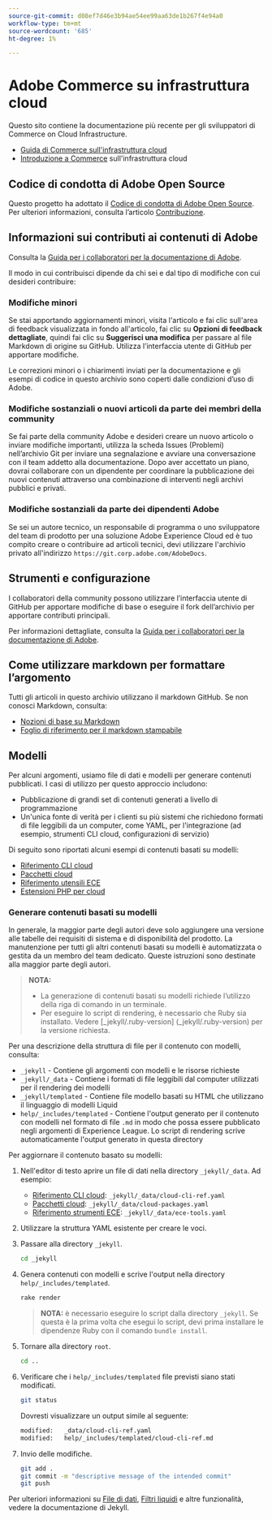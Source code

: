 ```yaml
---
source-git-commit: d08ef7d46e3b94ae54ee99aa63de1b267f4e94a0
workflow-type: tm+mt
source-wordcount: '685'
ht-degree: 1%

---
```

# Adobe Commerce su infrastruttura cloud

Questo sito contiene la documentazione più recente per gli sviluppatori di Commerce on Cloud Infrastructure.

- [Guida di Commerce sull&#39;infrastruttura cloud](https://experienceleague.adobe.com/en/docs/commerce-on-cloud/user-guide/overview)
- [Introduzione a Commerce](https://experienceleague.adobe.com/en/docs/commerce-on-cloud/start/overview) sull&#39;infrastruttura cloud

## Codice di condotta di Adobe Open Source

Questo progetto ha adottato il [Codice di condotta di Adobe Open Source](code-of-conduct.md). Per ulteriori informazioni, consulta l’articolo [Contribuzione](contributing.md).

## Informazioni sui contributi ai contenuti di Adobe

Consulta la [Guida per i collaboratori per la documentazione di Adobe](https://experienceleague.adobe.com/en/docs/contributor/contributor-guide/introduction).

Il modo in cui contribuisci dipende da chi sei e dal tipo di modifiche con cui desideri contribuire:

### Modifiche minori

Se stai apportando aggiornamenti minori, visita l&#39;articolo e fai clic sull&#39;area di feedback visualizzata in fondo all&#39;articolo, fai clic su **Opzioni di feedback dettagliate**, quindi fai clic su **Suggerisci una modifica** per passare al file Markdown di origine su GitHub. Utilizza l’interfaccia utente di GitHub per apportare modifiche.

Le correzioni minori o i chiarimenti inviati per la documentazione e gli esempi di codice in questo archivio sono coperti dalle condizioni d’uso di Adobe.

### Modifiche sostanziali o nuovi articoli da parte dei membri della community

Se fai parte della community Adobe e desideri creare un nuovo articolo o inviare modifiche importanti, utilizza la scheda Issues (Problemi) nell’archivio Git per inviare una segnalazione e avviare una conversazione con il team addetto alla documentazione. Dopo aver accettato un piano, dovrai collaborare con un dipendente per coordinare la pubblicazione dei nuovi contenuti attraverso una combinazione di interventi negli archivi pubblici e privati.

### Modifiche sostanziali da parte dei dipendenti Adobe

Se sei un autore tecnico, un responsabile di programma o uno sviluppatore del team di prodotto per una soluzione Adobe Experience Cloud ed è tuo compito creare o contribuire ad articoli tecnici, devi utilizzare l&#39;archivio privato all&#39;indirizzo `https://git.corp.adobe.com/AdobeDocs`.

## Strumenti e configurazione

I collaboratori della community possono utilizzare l’interfaccia utente di GitHub per apportare modifiche di base o eseguire il fork dell’archivio per apportare contributi principali.

Per informazioni dettagliate, consulta la [Guida per i collaboratori per la documentazione di Adobe](https://experienceleague.adobe.com/en/docs/contributor/contributor-guide/introduction).

## Come utilizzare markdown per formattare l’argomento

Tutti gli articoli in questo archivio utilizzano il markdown GitHub. Se non conosci Markdown, consulta:

- [Nozioni di base su Markdown](https://docs.github.com/en/get-started/writing-on-github/getting-started-with-writing-and-formatting-on-github/basic-writing-and-formatting-syntax)
- [Foglio di riferimento per il markdown stampabile](https://docs.github.com/en/get-started/writing-on-github/getting-started-with-writing-and-formatting-on-github/basic-writing-and-formatting-syntax)

## Modelli

Per alcuni argomenti, usiamo file di dati e modelli per generare contenuti pubblicati. I casi di utilizzo per questo approccio includono:

- Pubblicazione di grandi set di contenuti generati a livello di programmazione
- Un&#39;unica fonte di verità per i clienti su più sistemi che richiedono formati di file leggibili da un computer, come YAML, per l&#39;integrazione (ad esempio, strumenti CLI cloud, configurazioni di servizio)

Di seguito sono riportati alcuni esempi di contenuti basati su modelli:

- [Riferimento CLI cloud](help/templated/cloud-cli-ref.md)
- [Pacchetti cloud](help/templated/cloud-packages.md)
- [Riferimento utensili ECE](help/templated/ece-tools.md)
- [Estensioni PHP per cloud](help/templated/php-extensions-cloud.md)

### Generare contenuti basati su modelli

In generale, la maggior parte degli autori deve solo aggiungere una versione alle tabelle dei requisiti di sistema e di disponibilità del prodotto. La manutenzione per tutti gli altri contenuti basati su modelli è automatizzata o gestita da un membro del team dedicato. Queste istruzioni sono destinate alla maggior parte degli autori.

>**NOTA:**
>
>- La generazione di contenuti basati su modelli richiede l’utilizzo della riga di comando in un terminale.
>- Per eseguire lo script di rendering, è necessario che Ruby sia installato. Vedere [_jekyll/.ruby-version] (_jekyll/.ruby-version) per la versione richiesta.

Per una descrizione della struttura di file per il contenuto con modelli, consulta:

- `_jekyll` - Contiene gli argomenti con modelli e le risorse richieste
- `_jekyll/_data` - Contiene i formati di file leggibili dal computer utilizzati per il rendering dei modelli
- `_jekyll/templated` - Contiene file modello basati su HTML che utilizzano il linguaggio di modelli Liquid
- `help/_includes/templated` - Contiene l&#39;output generato per il contenuto con modelli nel formato di file `.md` in modo che possa essere pubblicato negli argomenti di Experience League. Lo script di rendering scrive automaticamente l&#39;output generato in questa directory

Per aggiornare il contenuto basato su modelli:

1. Nell&#39;editor di testo aprire un file di dati nella directory `_jekyll/_data`. Ad esempio:

   - [Riferimento CLI cloud](help/templated/cloud-cli-ref.md): `_jekyll/_data/cloud-cli-ref.yaml`
   - [Pacchetti cloud](help/templated/cloud-packages.md): `_jekyll/_data/cloud-packages.yaml`
   - [Riferimento strumenti ECE](help/templated/ece-tools.md): `_jekyll/_data/ece-tools.yaml`

2. Utilizzare la struttura YAML esistente per creare le voci.

3. Passare alla directory `_jekyll`.

   ```bash
   cd _jekyll
   ```

4. Genera contenuti con modelli e scrive l&#39;output nella directory `help/_includes/templated`.

   ```bash
   rake render
   ```

   >**NOTA:** è necessario eseguire lo script dalla directory `_jekyll`. Se questa è la prima volta che esegui lo script, devi prima installare le dipendenze Ruby con il comando `bundle install`.

5. Tornare alla directory `root`.

   ```bash
   cd ..
   ```

6. Verificare che i `help/_includes/templated` file previsti siano stati modificati.

   ```bash
   git status
   ```

   Dovresti visualizzare un output simile al seguente:

   ```bash
   modified:   _data/cloud-cli-ref.yaml
   modified:   help/_includes/templated/cloud-cli-ref.md
   ```

7. Invio delle modifiche.

   ```bash
   git add .
   git commit -m "descriptive message of the intended commit"
   git push
   ```

Per ulteriori informazioni su [File di dati](https://jekyllrb.com/docs/datafiles), [Filtri liquidi](https://jekyllrb.com/docs/liquid/filters/) e altre funzionalità, vedere la documentazione di Jekyll.
